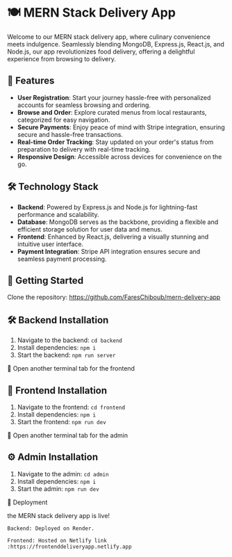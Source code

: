 # 🍽️ MERN Stack Delivery App

Welcome to our MERN stack delivery app, where culinary convenience meets indulgence. Seamlessly blending MongoDB, Express.js, React.js, and Node.js, our app revolutionizes food delivery, offering a delightful experience from browsing to delivery.

## 🚀 Features

- **User Registration**: Start your journey hassle-free with personalized accounts for seamless browsing and ordering.
- **Browse and Order**: Explore curated menus from local restaurants, categorized for easy navigation.
- **Secure Payments**: Enjoy peace of mind with Stripe integration, ensuring secure and hassle-free transactions.
- **Real-time Order Tracking**: Stay updated on your order's status from preparation to delivery with real-time tracking.
- **Responsive Design**: Accessible across devices for convenience on the go.

## 🛠️ Technology Stack

- **Backend**: Powered by Express.js and Node.js for lightning-fast performance and scalability.
- **Database**: MongoDB serves as the backbone, providing a flexible and efficient storage solution for user data and menus.
- **Frontend**: Enhanced by React.js, delivering a visually stunning and intuitive user interface.
- **Payment Integration**: Stripe API integration ensures secure and seamless payment processing.

## 🏁 Getting Started

 Clone the repository: https://github.com/FaresChiboub/mern-delivery-app

## 🛠️ Backend Installation

1. Navigate to the backend: `cd backend`
2. Install dependencies: `npm i`
3. Start the backend: `npm run server`

🔄 Open another terminal tab for the frontend

## 🚀 Frontend Installation

1. Navigate to the frontend: `cd frontend`
2. Install dependencies: `npm i`
3. Start the frontend: `npm run dev`

🔄 Open another terminal tab for the admin

## ⚙️ Admin Installation

1. Navigate to the admin: `cd admin`
2. Install dependencies: `npm i`
3. Start the admin: `npm run dev`

🚀 Deployment

the MERN stack delivery app is live!

    Backend: Deployed on Render.
    
    Frontend: Hosted on Netlify link :https://frontenddeliveryapp.netlify.app